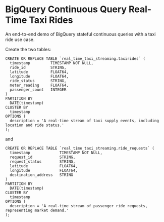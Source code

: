 # BigQuery Continuous Query Real-Time Taxi Rides
An end-to-end demo of BigQuery stateful continuous queries with a taxi ride use case.


Create the two tables:
```
CREATE OR REPLACE TABLE `real_time_taxi_streaming.taxirides` (
  timestamp         TIMESTAMP NOT NULL,
  ride_id           STRING,
  latitude          FLOAT64,
  longitude         FLOAT64,
  ride_status       STRING,
  meter_reading     FLOAT64,
  passenger_count   INTEGER
)
PARTITION BY
  DATE(timestamp)
CLUSTER BY
  timestamp
OPTIONS (
  description = 'A real-time stream of taxi supply events, including location and ride status.'
);
```

and
```
CREATE OR REPLACE TABLE `real_time_taxi_streaming.ride_requests` (
  timestamp             TIMESTAMP NOT NULL,
  request_id            STRING,
  request_status        STRING,
  latitude              FLOAT64,
  longitude             FLOAT64,
  destination_address   STRING
)
PARTITION BY
  DATE(timestamp)
CLUSTER BY
  timestamp
OPTIONS (
  description = 'A real-time stream of passenger ride requests, representing market demand.'
);
```

